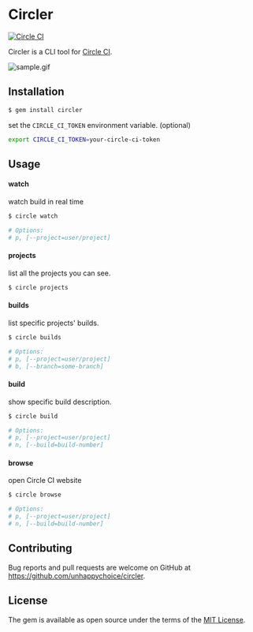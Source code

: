 # Circler

[![Circle CI](https://circleci.com/gh/unhappychoice/Circler.svg?style=svg)](https://circleci.com/gh/unhappychoice/Circler)

Circler is a CLI tool for [Circle CI](https://circleci.com).

![sample.gif](https://github.com/unhappychoice/circler/raw/master/movie/rec.gif)

## Installation

```sh
$ gem install circler
```

set the `CIRCLE_CI_TOKEN` environment variable. (optional)

```sh
export CIRCLE_CI_TOKEN=your-circle-ci-token
```

## Usage

#### watch
watch build in real time

```sh
$ circle watch

# Options:
# p, [--project=user/project]
```

#### projects

list all the projects you can see.

```sh
$ circle projects
```

#### builds

list specific projects' builds.

```sh
$ circle builds

# Options:
# p, [--project=user/project]
# b, [--branch=some-branch]
```

#### build

show specific build description.

```sh
$ circle build

# Options:
# p, [--project=user/project]
# n, [--build=build-number]
```

#### browse

open Circle CI website

```sh
$ circle browse

# Options:
# p, [--project=user/project]
# n, [--build=build-number]
```

## Contributing

Bug reports and pull requests are welcome on GitHub at https://github.com/unhappychoice/circler.

## License

The gem is available as open source under the terms of the [MIT License](http://opensource.org/licenses/MIT).
